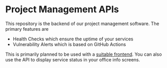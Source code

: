 ﻿# Project Management APIs

This repository is the backend of our project management software.
The primary features are

- Health Checks which ensure the uptime of your services
- Vulnerability Alerts which is based on GitHub Actions

This is primarily planned  to be used with a [suitable frontend](https://github.com/PilvIT/project-management-frontend).
You can also use the API to display service status in your office info screens.
